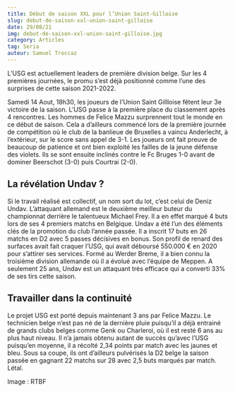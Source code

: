 ```yaml
---
title: Début de saison XXL pour l’Union Saint-Gilloise
slug: debut-de-saison-xxl-union-saint-gilloise
date: 29/08/21
img: debut-de-saison-xxl-union-saint-gilloise.jpg
category: Articles
tag: Seria
auteur: Samuel Troccaz
---
```


L’USG est actuellement leaders de première division belge. Sur les 4 premières journées, le promu s’est déjà positionné comme l’une des surprises de cette saison 2021-2022. 

Samedi 14 Aout, 18h30, les joueurs de l’Union Saint Gillloise fêtent leur 3e victoire de la saison. L’USG passe à la première place du classement après 4 rencontres. Les hommes de Felice Mazzu surprennent tout le monde en ce début de saison. Cela a d’ailleurs commencé lors de la première journée de compétition où le club de la banlieue de Bruxelles a vaincu Anderlecht, à l’extérieur, sur le score sans appel de 3-1. Les joueurs ont fait preuve de beaucoup de patience et ont bien exploité les failles de la jeune défense des violets. Ils se sont ensuite inclinés contre le Fc Bruges 1-0 avant de dominer Beerschot (3-0) puis Courtrai (2-0).

## La révélation Undav ? 

Si le travail réalisé est collectif, un nom sort du lot, c’est celui de Deniz Undav. L’attaquant allemand est le deuxième meilleur buteur du championnat derrière le talentueux Michael Frey. Il a en effet marqué 4 buts lors de ses 4 premiers matchs en Belgique. Undav a été l’un des éléments clés de la promotion du club l’année passée. Il a inscrit 17 buts en 26 matchs en D2 avec 5 passes décisives en bonus. Son profil de renard des surfaces avait fait craquer l’USG, qui avait déboursé 550.000 € en 2020 pour s’attirer ses services. Formé au Werder Breme, il a bien connu la troisième division allemande où il a évolué avec l’équipe de Meppen. A seulement 25 ans, Undav est un attaquant très efficace qui a converti 33% de ses tirs cette saison. 

## Travailler dans la continuité 

Le projet USG est porté depuis maintenant 3 ans par Felice Mazzu. Le technicien belge n’est pas né de la dernière pluie puisqu’il a déjà entrainé de grands clubs belges comme Genk ou Charleroi, où il est resté 6 ans au plus haut niveau. Il n’a jamais obtenu autant de succès qu’avec l’USG puisqu’en moyenne, il a récolté 2,34 points par match avec les jaunes et bleu. Sous sa coupe, ils ont d’ailleurs pulvérisés la D2 belge la saison passée en gagnant 22 matchs sur 28 avec 2,5 buts marqués par match. Létal.  


Image : RTBF 